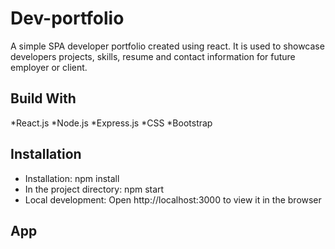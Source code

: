 # Dev-portfolio

A simple SPA developer portfolio created using react. It is used to showcase developers projects, skills, resume and contact information for future employer or client.

## Build With 
*React.js
*Node.js
*Express.js
*CSS
*Bootstrap

## Installation
* Installation: npm install
* In the project directory: npm start
* Local development: Open http://localhost:3000 to view it in the browser

## App


